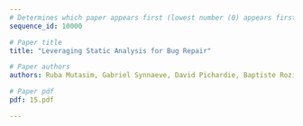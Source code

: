 ```yaml
---
# Determines which paper appears first (lowest number (0) appears first)
sequence_id: 10000

# Paper title
title: "Leveraging Static Analysis for Bug Repair"

# Paper authors
authors: Ruba Mutasim, Gabriel Synnaeve, David Pichardie, Baptiste Roziere 

# Paper pdf
pdf: 15.pdf

---
```

